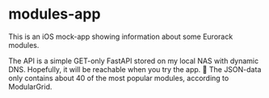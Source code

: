 # modules-app

This is an iOS mock-app showing information about some Eurorack modules.

The API is a simple GET-only FastAPI stored on my local NAS with dynamic DNS. Hopefully, it will be reachable when you try the app. 😬
The JSON-data only contains about 40 of the most popular modules, according to ModularGrid.
